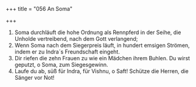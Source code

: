 +++
title = "056 An Soma"

+++


1.	Soma durchläuft die hohe Ordnung als Rennpferd in der Seihe, die Unholde vertreibend, nach dem Gott verlangend;
2.	Wenn Soma nach dem Siegerpreis läuft, in hundert emsigen Strömen, indem er zu Indra´s Freundschaft eingeht.
3.	Dir riefen die zehn Frauen zu wie ein Mädchen ihrem Buhlen. Du wirst geputzt, o Soma, zum Siegesgewinn.
4.	Laufe du ab, süß für Indra, für Vishnu, o Saft! Schütze die Herren, die Sänger vor Not!


